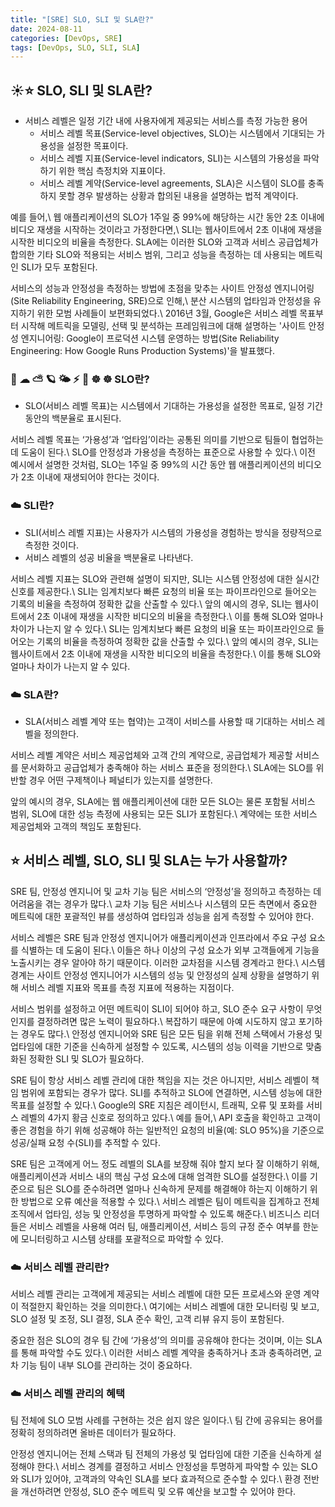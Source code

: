 ```yaml
---
title: "[SRE] SLO, SLI 및 SLA란?"
date: 2024-08-11
categories: [DevOps, SRE]
tags: [DevOps, SLO, SLI, SLA]
---
```


## ☀️⭐️ SLO, SLI 및 SLA란?
- 서비스 레벨은 일정 기간 내에 사용자에게 제공되는 서비스를 측정 가능한 용어
  - 서비스 레벨 목표(Service-level objectives, SLO)는 시스템에서 기대되는 가용성을 설정한 목표이다.
  - 서비스 레벨 지표(Service-level indicators, SLI)는 시스템의 가용성을 파악하기 위한 핵심 측정치와 지표이다.
  - 서비스 레벨 계약(Service-level agreements, SLA)은 시스템이 SLO를 충족하지 못할 경우 발생하는 상황과 합의된 내용을 설명하는 법적 계약이다.

예를 들어,\\
웹 애플리케이션의 SLO가 1주일 중 99%에 해당하는 시간 동안 2초 이내에 비디오 재생을 시작하는 것이라고 가정한다면,\\
SLI는 웹사이트에서 2초 이내에 재생을 시작한 비디오의 비율을 측정한다.
SLA에는 이러한 SLO와 고객과 서비스 공급업체가 합의한 기타 SLO와 적용되는 서비스 범위, 그리고 성능을 측정하는 데 사용되는 메트릭인 SLI가 모두 포함된다.

서비스의 성능과 안정성을 측정하는 방법에 초점을 맞추는 사이트 안정성 엔지니어링(Site Reliability Engineering, SRE)으로 인해,\\
분산 시스템의 업타임과 안정성을 유지하기 위한 모범 사례들이 보편화되었다.\\
2016년 3월, Google은 서비스 레벨 목표부터 시작해 메트릭을 모델링, 선택 및 분석하는 프레임워크에 대해 설명하는 '사이트 안정성 엔지니어링: Google이 프로덕션 시스템 운영하는 방법(Site Reliability Engineering: How Google Runs Production Systems)'을 발표했다.

### 🌠 ☁︎ ⛅ 🪐 🌤️ ⚡ 💫 ☸️ ☸ SLO란?
- SLO(서비스 레벨 목표)는 시스템에서 기대하는 가용성을 설정한 목표로, 일정 기간 동안의 백분율로 표시된다.

서비스 레벨 목표는 ‘가용성’과 ‘업타임’이라는 공통된 의미를 기반으로 팀들이 협업하는 데 도움이 된다.\\
SLO를 안정성과 가용성을 측정하는 표준으로 사용할 수 있다.\\
이전 예시에서 설명한 것처럼, SLO는 1주일 중 99%의 시간 동안 웹 애플리케이션의 비디오가 2초 이내에 재생되어야 한다는 것이다.

### ☁️ SLI란?
- SLI(서비스 레벨 지표)는 사용자가 시스템의 가용성을 경험하는 방식을 정량적으로 측정한 것이다. 
- 서비스 레벨의 성공 비율을 백분율로 나타낸다.

서비스 레벨 지표는 SLO와 관련해 설명이 되지만, SLI는 시스템 안정성에 대한 실시간 신호를 제공한다.\\
SLI는 임계치보다 빠른 요청의 비율 또는 파이프라인으로 들어오는 기록의 비율을 측정하여 정확한 값을 산출할 수 있다.\\
앞의 예시의 경우, SLI는 웹사이트에서 2초 이내에 재생을 시작한 비디오의 비율을 측정한다.\\
이를 통해 SLO와 얼마나 차이가 나는지 알 수 있다.\\
SLI는 임계치보다 빠른 요청의 비율 또는 파이프라인으로 들어오는 기록의 비율을 측정하여 정확한 값을 산출할 수 있다.\\
앞의 예시의 경우, SLI는 웹사이트에서 2초 이내에 재생을 시작한 비디오의 비율을 측정한다.\\
이를 통해 SLO와 얼마나 차이가 나는지 알 수 있다.

### ☁️ SLA란?
- SLA(서비스 레벨 계약 또는 협약)는 고객이 서비스를 사용할 때 기대하는 서비스 레벨을 정의한다.

서비스 레벨 계약은 서비스 제공업체와 고객 간의 계약으로, 공급업체가 제공할 서비스를 문서화하고 공급업체가 충족해야 하는 서비스 표준을 정의한다.\\
SLA에는 SLO를 위반할 경우 어떤 구제책이나 페널티가 있는지를 설명한다.

앞의 예시의 경우, SLA에는 웹 애플리케이션에 대한 모든 SLO는 물론 포함될 서비스 범위, SLO에 대한 성능 측정에 사용되는 모든 SLI가 포함된다.\\
계약에는 또한 서비스 제공업체와 고객의 책임도 포함된다.

## ⭐ 서비스 레벨, SLO, SLI 및 SLA는 누가 사용할까?
SRE 팀, 안정성 엔지니어 및 교차 기능 팀은 서비스의 ‘안정성’을 정의하고 측정하는 데 어려움을 겪는 경우가 많다.\\
교차 기능 팀은 서비스나 시스템의 모든 측면에서 중요한 메트릭에 대한 포괄적인 뷰를 생성하여 업타임과 성능을 쉽게 측정할 수 있어야 한다.

서비스 레벨은 SRE 팀과 안정성 엔지니어가 애플리케이션과 인프라에서 주요 구성 요소를 식별하는 데 도움이 된다.\\
이들은 하나 이상의 구성 요소가 외부 고객들에게 기능을 노출시키는 경우 알아야 하기 때문이다.
이러한 교차점을 시스템 경계라고 한다.\\
시스템 경계는 사이트 안정성 엔지니어가 시스템의 성능 및 안정성의 실제 상황을 설명하기 위해 서비스 레벨 지표와 목표를 측정 지표에 적용하는 지점이다. 

서비스 범위를 설정하고 어떤 메트릭이 SLI이 되어야 하고, SLO 준수 요구 사항이 무엇인지를 결정하려면 많은 노력이 필요하다.\\
복잡하기 때문에 아예 시도하지 않고 포기하는 경우도 많다.\\
안정성 엔지니어와 SRE 팀은 모든 팀을 위해 전체 스택에서 가용성 및 업타임에 대한 기준을 신속하게 설정할 수 있도록, 시스템의 성능 이력을 기반으로 맞춤화된 정확한 SLI 및 SLO가 필요하다.

SRE 팀이 항상 서비스 레벨 관리에 대한 책임을 지는 것은 아니지만, 서비스 레벨이 책임 범위에 포함되는 경우가 많다. SLI를 추적하고 SLO에 연결하면, 시스템 성능에 대한 목표를 설정할 수 있다.\\
Google의 SRE 지침은 레이턴시, 트래픽, 오류 및 포화를 서비스 레벨의 4가지 황금 신호로 정의하고 있다.\\
예를 들어,\\
API 호출을 확인하고 고객이 좋은 경험을 하기 위해 성공해야 하는 일반적인 요청의 비율(예: SLO 95%)을 기준으로 성공/실패 요청 수(SLI)를 추적할 수 있다. 

SRE 팀은 고객에게 어느 정도 레벨의 SLA를 보장해 줘야 할지 보다 잘 이해하기 위해, 애플리케이션과 서비스 내의 핵심 구성 요소에 대해 엄격한 SLO를 설정한다.\\
이를 기준으로 팀은 SLO를 준수하려면 얼마나 신속하게 문제를 해결해야 하는지 이해하기 위한 방법으로 오류 예산을 적용할 수 있다.\\
서비스 레벨은 팀이 메트릭을 집계하고 전체 조직에서 업타임, 성능 및 안정성을 투명하게 파악할 수 있도록 해준다.\\
비즈니스 리더들은 서비스 레벨을 사용해 여러 팀, 애플리케이션, 서비스 등의 규정 준수 여부를 한눈에 모니터링하고 시스템 상태를 포괄적으로 파악할 수 있다.

### ☁️ 서비스 레벨 관리란?
서비스 레벨 관리는 고객에게 제공되는 서비스 레벨에 대한 모든 프로세스와 운영 계약이 적절한지 확인하는 것을 의미한다.\\
여기에는 서비스 레벨에 대한 모니터링 및 보고, SLO 설정 및 조정, SLI 결정, SLA 준수 확인, 고객 리뷰 유지 등이 포함된다. 

중요한 점은 SLO의 경우 팀 간에 ‘가용성’의 의미를 공유해야 한다는 것이며, 이는 SLA를 통해 파악할 수도 있다.\\
이러한 서비스 레벨 계약을 충족하거나 초과 충족하려면, 교차 기능 팀이 내부 SLO를 관리하는 것이 중요하다.

### ☁️ 서비스 레벨 관리의 혜택
팀 전체에 SLO 모범 사례를 구현하는 것은 쉽지 않은 일이다.\\
팀 간에 공유되는 용어를 정확히 정의하려면 올바른 데이터가 필요하다.

안정성 엔지니어는 전체 스택과 팀 전체의 가용성 및 업타임에 대한 기준을 신속하게 설정해야 한다.\\
서비스 경계를 결정하고 서비스 안정성을 투명하게 파악할 수 있는 SLO와 SLI가 있어야, 고객과의 약속인 SLA를 보다 효과적으로 준수할 수 있다.\\
환경 전반을 개선하려면 안정성, SLO 준수 메트릭 및 오류 예산을 보고할 수 있어야 한다.